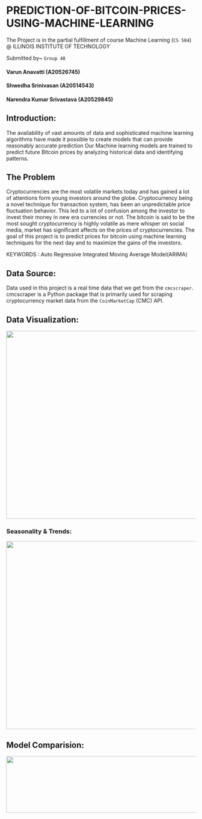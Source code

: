 # PREDICTION-OF-BITCOIN-PRICES-USING-MACHINE-LEARNING

The Project is in the partial fulfillment of course Machine Learning (`CS 584`) @ ILLINOIS INSTITUTE OF TECHNOLOGY 

Submitted by~ ``Group 48``

#### Varun Anavatti (A20526745)

#### Shwedha Srinivasan (A20514543)

#### Narendra Kumar Srivastava (A20529845)

## Introduction:
The availability of vast amounts of data and sophisticated machine learning algorithms have made it possible to create models that can provide reasonably accurate prediction
Our Machine learning models are trained to predict future Bitcoin prices by analyzing historical data and identifying patterns.

## The Problem
Cryptocurrencies are the most volatile markets today and has gained a lot of attentions form young investors around the globe. Cryptocurrency being a novel technique for transaction system, has been an unpredictable price fluctuation behavior. This led to a lot of confusion among the investor to invest their money in new era currencies or not. The bitcoin is said to be the most sought cryptocurrency is highly volatile as mere whisper on social media, market has significant affects on the prices of cryptocurrencies. The goal of this project is to predict prices for bitcoin using machine learning techniques for the next day and to maximize the gains of the investors. 

KEYWORDS : Auto Regressive Integrated Moving Average Model​(ARIMA) 

## Data Source: 
Data used in this project is a real time data that we get from the `cmcscraper`. cmcscraper is a Python package that is primarily used for scraping cryptocurrency market data from the `CoinMarketCap` (CMC) API. 

## Data Visualization:
<img src="https://user-images.githubusercontent.com/123267360/236463238-16d63bd1-7035-4f37-94a7-d7ba996e891e.png" width="700" height="500">

### Seasonality & Trends:
<img src="https://user-images.githubusercontent.com/123267360/236628154-11877fd1-806a-45be-83cb-9070ce0969c9.png" width="700" height="500">

## Model Comparision:
<img src="https://user-images.githubusercontent.com/123267360/236621852-6636f335-6087-410f-b27b-538e09471c24.png" width="2000" height="150">
